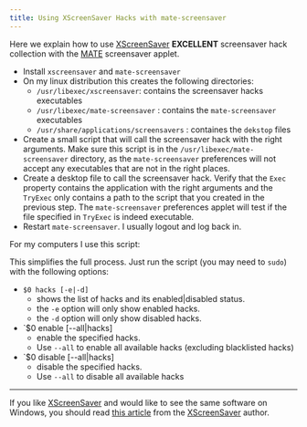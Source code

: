 ```yaml
---
title: Using XScreenSaver Hacks with mate-screensaver
---
```


Here we explain how to use [XScreenSaver][xscr] **EXCELLENT**
screensaver hack collection with the [MATE][mate] screensaver
applet.

- Install `xscreensaver` and `mate-screensaver`
- On my linux distribution this creates the following directories:
  - `/usr/libexec/xscreensaver`: contains the screensaver hacks executables
  - `/usr/libexec/mate-screensaver` : contains the `mate-screensaver` executables
  - `/usr/share/applications/screensavers` : containes the `dekstop` files
- Create a small script that will call the screensaver hack with the right
  arguments.  Make sure this script is in the `/usr/libexec/mate-screensaver`
  directory, as the `mate-screensaver` preferences will not accept any
  executables that are not in the right places.
- Create a desktop file to call the screensaver hack.  Verify that
  the `Exec` property contains the application with the right arguments
  and the `TryExec` only contains a path to the script that you created
  in the previous step.  The `mate-screensaver` preferences applet
  will test if the file specified in `TryExec` is indeed executable.
- Restart `mate-screensaver`.  I usually logout and log back in.

For my computers I use this script:

<script src="https://gist-it.appspot.com/https://github.com/alejandroliu/0ink.net/raw/master/snippets/mate-screensaver-hacks/installer.sh?footer=minimal"></script>

This simplifies the full process.  Just run the script (you may need to
`sudo`) with the following options:

- `$0 hacks [-e|-d]`
  - shows the list of hacks and its enabled|disabled status.
  - the `-e` option will only show enabled hacks.
  - the `-d` option will only show disabled hacks.
- `$0 enable [--all|hacks]
  - enable the specified hacks.
  - Use `--all` to enable all available hacks (excluding blacklisted hacks)
- `$0 disable [--all|hacks]
  - disable the specified hacks.
  - Use `--all` to disable all available hacks

* * *

If you like [XScreenSaver][xscr] and would like to see the same software
on Windows, you should read [this article][no-win-xscr] from the
[XScreenSaver][xscr] author.




[xscr]: https://www.jwz.org/xscreensaver/
[no-win-xscr]: https://www.jwz.org/xscreensaver/xscreensaver-windows.html
[mate]: https://mate-desktop.org/

